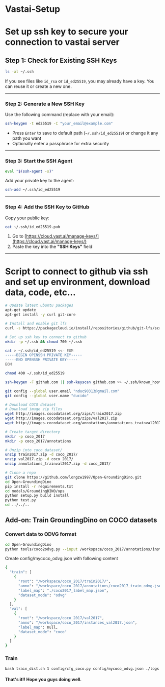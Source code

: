 # Vastai-Setup

# Set up ssh key to secure your connection to vastai server
##  Step 1: Check for Existing SSH Keys

```bash
ls -al ~/.ssh
```

If you see files like `id_rsa` or `id_ed25519`, you may already have a key. You can reuse it or create a new one.

---

### Step 2: Generate a New SSH Key

Use the following command (replace with your email):

```bash
ssh-keygen -t ed25519 -C "your_email@example.com"
```

- Press `Enter` to save to default path (`~/.ssh/id_ed25519`) or change it any path you want
- Optionally enter a passphrase for extra security

---

### Step 3: Start the SSH Agent

```bash
eval "$(ssh-agent -s)"
```

Add your private key to the agent:

```bash
ssh-add ~/.ssh/id_ed25519
```

---

### Step 4: Add the SSH Key to GitHub

Copy your public key:

```bash
cat ~/.ssh/id_ed25519.pub
```

1. Go to [https://cloud.vast.ai/manage-keys/](https://cloud.vast.ai/manage-keys/)
2. Paste the key into the **"SSH Keys"** field

---

# Script to connect to github via ssh and set up environment, download data, code, etc...
```bash
# Update latest ubuntu packages
apt-get update
apt-get install -y curl git-core

# Install and enable git lfs
curl -s https://packagecloud.io/install/repositories/github/git-lfs/script.deb.sh | bash && apt-get install -y git-lfs && git lfs install

# Set up ssh key to connect to github
mkdir -p ~/.ssh && chmod 700 ~/.ssh

cat > ~/.ssh/id_ed25519 <<- EOM
-----BEGIN OPENSSH PRIVATE KEY-----
-----END OPENSSH PRIVATE KEY-----
EOM

chmod 400 ~/.ssh/id_ed25519

ssh-keygen -F github.com || ssh-keyscan github.com >> ~/.ssh/known_hosts

git config --global user.email "nduc90313@gmail.com"
git config --global user.name "ducido"

# Download COCO dataset
# Download image zip files
wget http://images.cocodataset.org/zips/train2017.zip
wget http://images.cocodataset.org/zips/val2017.zip
wget http://images.cocodataset.org/annotations/annotations_trainval2017.zip

# Create target directory
mkdir -p coco_2017
mkdir -p coco_2017/annotations

# Unzip into coco_dataset/
unzip train2017.zip -d coco_2017/
unzip val2017.zip -d coco_2017/
unzip annotations_trainval2017.zip -d coco_2017/

# Clone a repo
git clone https://github.com/longzw1997/Open-GroundingDino.git
cd Open-GroundingDino
pip install -r requirements.txt 
cd models/GroundingDINO/ops
python setup.py build install
python test.py
cd ../../..

```

## Add-on: Train GroundingDino on COCO datasets
### Convert data to ODVG format
```bash
cd Open-GroundingDino
python tools/coco2odvg.py --input /workspace/coco_2017/annotations/instances_train2017.json --output /workspace/coco_2017/annotations/coco2017_train_odvg.jsonl --idmap coco2017
```

Create config/mycoco_odvg.json with following content
```bash
{
  "train": [
    {
      "root": "/workspace/coco_2017/train2017/",
      "anno": "/workspace/coco_2017/annotations/coco2017_train_odvg.jsonl",
      "label_map": "./coco2017_label_map.json",
      "dataset_mode": "odvg"
    }
  ],
  "val": [
    {
      "root": "/workspace/coco_2017/val2017",
      "anno": "/workspace/coco_2017/instances_val2017.json",
      "label_map": null,
      "dataset_mode": "coco"
    }
  ]
}
```

### Train
```
bash train_dist.sh 1 config/cfg_coco.py config/mycoco_odvg.json ./logs
```



#### That's it!! Hope you guys doing well.
